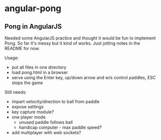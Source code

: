 # angular-pong
## Pong in AngularJS

Needed some AngularJS practice and thought it would be fun to implement Pong. So far it's messy but it kind of works. Just jotting notes in the README for now.

Usage:

- put all files in one directory
- load pong.html in a browser
- serve using the Enter key, up/down arrow and w/s control paddles, ESC stops the game

Still needs:

- impart velocity/direction to ball from paddle
- expose settings
- key capture module?
- one player mode
  * unused paddle follows ball
  * handicap computer - max paddle speed?
- add multiplayer with web sockets?

